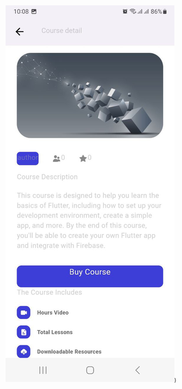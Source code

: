 ![course descreption ](https://github.com/YoucefBm94/ulearning_app_bloc_provider/blob/master/photo_2024-09-23_10-33-33%20(2).jpg?raw=true
))

